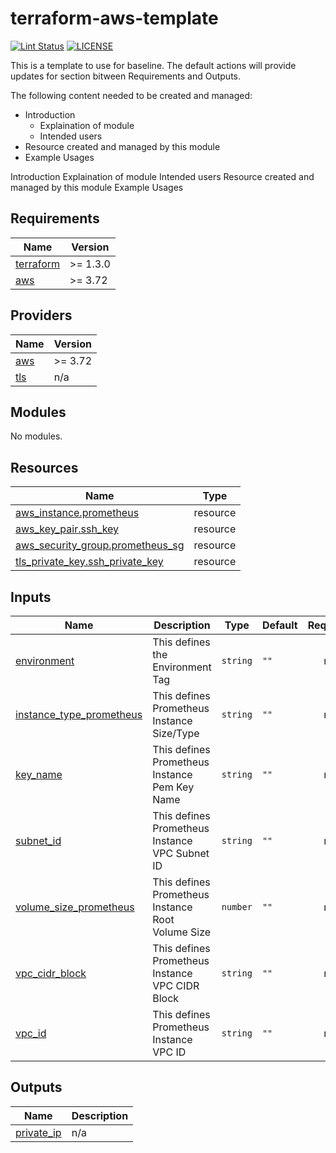 # terraform-aws-template

[![Lint Status](https://github.com/tothenew/terraform-aws-template/workflows/Lint/badge.svg)](https://github.com/tothenew/terraform-aws-template/actions)
[![LICENSE](https://img.shields.io/github/license/tothenew/terraform-aws-template)](https://github.com/tothenew/terraform-aws-template/blob/master/LICENSE)

This is a template to use for baseline. The default actions will provide updates for section bitween Requirements and Outputs.

The following content needed to be created and managed:
 - Introduction
     - Explaination of module 
     - Intended users
 - Resource created and managed by this module
 - Example Usages

<!-- BEGIN_TF_DOCS -->
Introduction
Explaination of module
Intended users
Resource created and managed by this module
Example Usages
## Requirements

| Name | Version |
|------|---------|
| <a name="requirement_terraform"></a> [terraform](#requirement\_terraform) | >= 1.3.0 |
| <a name="requirement_aws"></a> [aws](#requirement\_aws) | >= 3.72 |

## Providers

| Name | Version |
|------|---------|
| <a name="provider_aws"></a> [aws](#provider\_aws) | >= 3.72 |
| <a name="provider_tls"></a> [tls](#provider\_tls) | n/a |

## Modules

No modules.

## Resources

| Name | Type |
|------|------|
| [aws_instance.prometheus](https://registry.terraform.io/providers/hashicorp/aws/latest/docs/resources/instance) | resource |
| [aws_key_pair.ssh_key](https://registry.terraform.io/providers/hashicorp/aws/latest/docs/resources/key_pair) | resource |
| [aws_security_group.prometheus_sg](https://registry.terraform.io/providers/hashicorp/aws/latest/docs/resources/security_group) | resource |
| [tls_private_key.ssh_private_key](https://registry.terraform.io/providers/hashicorp/tls/latest/docs/resources/private_key) | resource |

## Inputs

| Name | Description | Type | Default | Required |
|------|-------------|------|---------|:--------:|
| <a name="input_environment"></a> [environment](#input\_environment) | This defines the Environment Tag | `string` | `""` | no |
| <a name="input_instance_type_prometheus"></a> [instance\_type\_prometheus](#input\_instance\_type\_prometheus) | This defines Prometheus Instance Size/Type | `string` | `""` | no |
| <a name="input_key_name"></a> [key\_name](#input\_key\_name) | This defines Prometheus Instance Pem Key Name | `string` | `""` | no |
| <a name="input_subnet_id"></a> [subnet\_id](#input\_subnet\_id) | This defines Prometheus Instance VPC Subnet ID | `string` | `""` | no |
| <a name="input_volume_size_prometheus"></a> [volume\_size\_prometheus](#input\_volume\_size\_prometheus) | This defines Prometheus Instance Root Volume Size | `number` | `""` | no |
| <a name="input_vpc_cidr_block"></a> [vpc\_cidr\_block](#input\_vpc\_cidr\_block) | This defines Prometheus Instance VPC CIDR Block | `string` | `""` | no |
| <a name="input_vpc_id"></a> [vpc\_id](#input\_vpc\_id) | This defines Prometheus Instance VPC ID | `string` | `""` | no |

## Outputs
<!-- END_TF_DOCS -->

| Name | Description |
|------|-------------|
| <a name="output_private_ip"></a> [private\_ip](#output\_private\_ip) | n/a |
